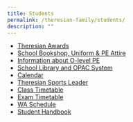 ```yaml
---
title: Students
permalink: /theresian-family/students/
description: ""
---
```

<ul>
<li><a href="/theresian-family/students/theresian-awards" target="">Theresian Awards</a></li>
<li><a href="/theresian-family/students/school-bookshop-uniform-n-pe-attire" target="">School Bookshop, Uniform &amp; PE Attire</a></li>
<!--<li><a target="" href="/others/home-tab-box/parents/moe-financial-assistance-scheme-fas">Financial Assistance</a></li>-->
<li><a href="/theresian-family/students/information-about-o-level-pe" target="">Information about O-level PE</a></li>
<li><a href="http://chijsttheresasconvent.spydus.com.sg/cgi-bin/spydus.exe/MSGTRN/OPAC/HOME" target="_blank" rel="noopener">School Library and OPAC System</a></li>
<li><a href="/theresian-family/students/calendar" target="">Calendar</a></li>
<li><a href="/theresian-family/students/theresian-sports-leaders" target="">Theresian Sports Leader</a></li>
<li><a href="/theresian-family/students/class-time-table" target="">Class Timetable</a></li>
<li><a href="/others/2022-exam-timetable" target="">Exam Timetable</a></li>
<li><a href="/others/2023-weighted-assessment-wa-schedule" target="">WA Schedule</a></li>
<li><a href="/theresian-family/students/student-handbook" target="">Student Handbook</a></li>
<!--<li><a target="" href="/others/home-tab-box/students/group-personal-accident-gpa-insurance-for-student">Group Personal Accident Insurance</a></li>-->
</ul>